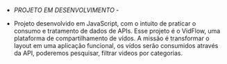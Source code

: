 - *PROJETO EM DESENVOLVIMENTO* - 

- Projeto desenvolvido em JavaScript, com o intuito de praticar o consumo e tratamento de dados de APIs. Esse projeto é o VidFlow, uma plataforma de compartilhamento de vídos. A missão é transformar o layout em uma aplicação funcional, os vídos serão consumidos através da API, poderemos pesquisar, filtrar videos por categorias. 